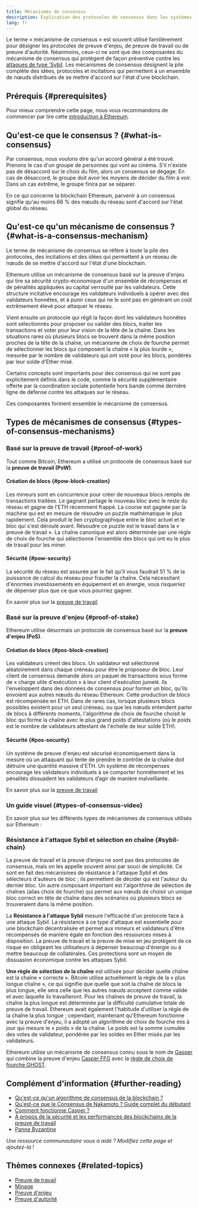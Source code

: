 ```yaml
---
title: Mécanismes de consensus
description: Explication des protocoles de consensus dans les systèmes distribués et du rôle qu'ils jouent dans Ethereum.
lang: fr
---
```


Le terme « mécanisme de consensus » est souvent utilisé familièrement pour désigner les protocoles de preuve d'enjeu, de preuve de travail ou de preuve d'autorité. Néanmoins, ceux-ci ne sont que des composantes du mécanisme de consensus qui protègent de façon préventive contre les [attaques de type 'Sybil](/glossary/#sybil-attack). Les mécanismes de consensus désignent la pile complète des idées, protocoles et incitations qui permettent à un ensemble de nœuds distribués de se mettre d'accord sur l'état d'une blockchain.

## Prérequis {#prerequisites}

Pour mieux comprendre cette page, nous vous recommandons de commencer par lire cette [introduction à Ethereum](/developers/docs/intro-to-ethereum/).

## Qu'est-ce que le consensus ? {#what-is-consensus}

Par consensus, nous voulons dire qu'un accord général a été trouvé. Prenons le cas d'un groupe de personnes qui vont au cinéma. S'il n'existe pas de désaccord sur le choix du film, alors un consensus se dégage. En cas de désaccord, le groupe doit avoir les moyens de décider du film à voir. Dans un cas extrême, le groupe finira par se séparer.

En ce qui concerne la blockchain Ethereum, parvenir à un consensus signifie qu'au moins 66 % des nœuds du réseau sont d'accord sur l'état global du réseau.

## Qu'est-ce qu'un mécanisme de consensus ? {#what-is-a-consensus-mechanism}

Le terme de mécanisme de consensus se réfère à toute la pile des protocoles, des incitations et des idées qui permettent à un réseau de nœuds de se mettre d'accord sur l'état d'une blockchain.

Ethereum utilise un mécanisme de consensus basé sur la preuve d'enjeu qui tire sa sécurité crypto-économique d'un ensemble de récompenses et de pénalités appliquées au capital verrouillé par les validateurs. Cette structure incitative encourage les validateurs individuels à opérer avec des validateurs honnêtes, et à punir ceux qui ne le sont pas en générant un coût extrêmement élevé pour attaquer le réseau.

Vient ensuite un protocole qui régit la façon dont les validateurs honnêtes sont sélectionnés pour proposer ou valider des blocs, traiter les transactions et voter pour leur vision de la tête de la chaîne. Dans les situations rares où plusieurs blocs se trouvent dans la même position proches de la tête de la chaîne, un mécanisme de choix de fourche permet de sélectionner les blocs qui composent la chaîne « la plus lourde », mesurée par le nombre de validateurs qui ont voté pour les blocs, pondérés par leur solde d'Ether misé.

Certains concepts sont importants pour des consensus qui ne sont pas explicitement définis dans le code, comme la sécurité supplémentaire offerte par la coordination sociale potentielle hors bande comme dernière ligne de défense contre les attaques sur le réseau.

Ces composantes forment ensemble le mécanisme de consensus.

## Types de mécanismes de consensus {#types-of-consensus-mechanisms}

### Basé sur la preuve de travail {#proof-of-work}

Tout comme Bitcoin, Ethereum a utilisé un protocole de consensus basé sur la **preuve de travail (PoW)**.

#### Création de blocs {#pow-block-creation}

Les mineurs sont en concurrence pour créer de nouveaux blocs remplis de transactions traitées. Le gagnant partage le nouveau bloc avec le reste du réseau et gagne de l'ETH récemment frappé. La course est gagnée par la machine qui est en mesure de résoudre un puzzle mathématique le plus rapidement. Cela produit le lien cryptographique entre le bloc actuel et le bloc qui s'est déroulé avant. Résoudre ce puzzle est le travail dans la « preuve de travail ». La chaîne canonique est alors déterminée par une règle de choix de fourche qui sélectionne l'ensemble des blocs qui ont eu le plus de travail pour les miner.

#### Sécurité {#pow-security}

La sécurité du réseau est assurée par le fait qu'il vous faudrait 51 % de la puissance de calcul du réseau pour frauder la chaîne. Cela nécessitant d'énormes investissements en équipement et en énergie, vous risqueriez de dépenser plus que ce que vous pourriez gagner.

En savoir plus sur la [preuve de travail](/developers/docs/consensus-mechanisms/pow/)

### Basé sur la preuve d'enjeu {#proof-of-stake}

Ethereum utilise désormais un protocole de consensus basé sur la **preuve d'enjeu (PoS)**.

#### Création de blocs {#pos-block-creation}

Les validateurs créent des blocs. Un validateur est sélectionné aléatoirement dans chaque créneau pour être le proposeur de bloc. Leur client de consensus demande alors un paquet de transactions sous forme de « charge utile d'exécution » à leur client d'exécution jumelé. Ils l'enveloppent dans des données de consensus pour former un bloc, qu'ils envoient aux autres nœuds du réseau Ethereum. Cette production de blocs est récompensée en ETH. Dans de rares cas, lorsque plusieurs blocs possibles existent pour un seul créneau, ou que les nœuds entendent parler de blocs à différents moments, l'algorithme de choix de fourche choisit le bloc qui forme la chaîne avec le plus grand poids d'attestations (où le poids est le nombre de validateurs attestant de l'échelle de leur solde ETH).

#### Sécurité {#pos-security}

Un système de preuve d'enjeu est sécurisé économiquement dans la mesure où un attaquant qui tente de prendre le contrôle de la chaîne doit détruire une quantité massive d'ETH. Un système de récompenses encourage les validateurs individuels à se comporter honnêtement et les pénalités dissuadent les validateurs d’agir de manière malveillante.

En savoir plus sur la [preuve de travail](/developers/docs/consensus-mechanisms/pos/)

### Un guide visuel {#types-of-consensus-video}

En savoir plus sur les différents types de mécanismes de consensus utilisés sur Ethereum :

<YouTube id="ojxfbN78WFQ" />

### Résistance à l'attaque Sybil et sélection en chaîne {#sybil-chain}

La preuve de travail et la preuve d’enjeu ne sont pas des protocoles de consensus, mais on les appelle souvent ainsi par souci de simplicité. Ce sont en fait des mécanismes de résistance à l'attaque Sybil et des sélecteurs d'auteurs de bloc ; ils permettent de décider qui est l'auteur du dernier bloc. Un autre composant important est l'algorithme de sélection de chaînes (alias choix de fourche) qui permet aux nœuds de choisir un unique bloc correct en tête de chaîne dans des scénarios où plusieurs blocs se trouveraient dans la même position.

La **Résistance à l'attaque Sybil** mesure l'efficacité d'un protocole face à une attaque Sybil. La résistance à ce type d'attaque est essentielle pour une blockchain décentralisée et permet aux mineurs et validateurs d'être récompensés de manière égale en fonction des ressources mises à disposition. La preuve de travail et la preuve de mise en jeu protègent de ce risque en obligeant les utilisateurs à dépenser beaucoup d'énergie ou à mettre beaucoup de collatérales. Ces protections sont un moyen de dissuasion économique contre les attaques Sybil.

**Une règle de sélection de la chaîne** est utilisée pour décider quelle chaîne est la chaîne « correcte ». Bitcoin utilise actuellement la règle de la « plus longue chaîne », ce qui signifie que quelle que soit la chaîne de blocs la plus longue, elle sera celle que les autres nœuds acceptent comme valide et avec laquelle ils travailleront. Pour les chaînes de preuve de travail, la chaîne la plus longue est déterminée par la difficulté cumulative totale de preuve de travail. Ethereum avait également l'habitude d'utiliser la règle de la chaîne la plus longue ; cependant, maintenant qu'Ethereum fonctionne avec la preuve d'enjeu, il a adopté un algorithme de choix de fourche mis à jour qui mesure le « poids » de la chaîne. Le poids est la somme cumulée des votes de validateur, pondérée par les soldes en Ether misés par les validateurs.

Ethereum utilise un mécanisme de consensus connu sous le nom de [Gasper](/developers/docs/consensus-mechanisms/pos/gasper/) qui combine la preuve d'enjeu [Casper FFG](https://arxiv.org/abs/1710.09437) avec la [règle de choix de fourche GHOST](https://arxiv.org/abs/2003.03052).

## Complément d'information {#further-reading}

- [Qu'est-ce qu'un algorithme de consensus de la blockchain ?](https://academy.binance.com/en/articles/what-is-a-blockchain-consensus-algorithm)
- [Qu'est-ce que le Consensus de Nakamoto ? Guide complet du débutant](https://blockonomi.com/nakamoto-consensus/)
- [Comment fonctionne Casper ?](https://medium.com/unitychain/intro-to-casper-ffg-9ed944d98b2d)
- [À propos de la sécurité et les performances des blockchains de la preuve de travail](https://eprint.iacr.org/2016/555.pdf)
- [Panne Byzantine](https://en.wikipedia.org/wiki/Byzantine_fault)

_Une ressource communautaire vous a aidé ? Modifiez cette page et ajoutez-la !_

## Thèmes connexes {#related-topics}

- [Preuve de travail](/developers/docs/consensus-mechanisms/pow/)
- [Minage](/developers/docs/consensus-mechanisms/pow/mining/)
- [Preuve d'enjeu](/developers/docs/consensus-mechanisms/pos/)
- [Preuve d'autorité](/developers/docs/consensus-mechanisms/poa/)
